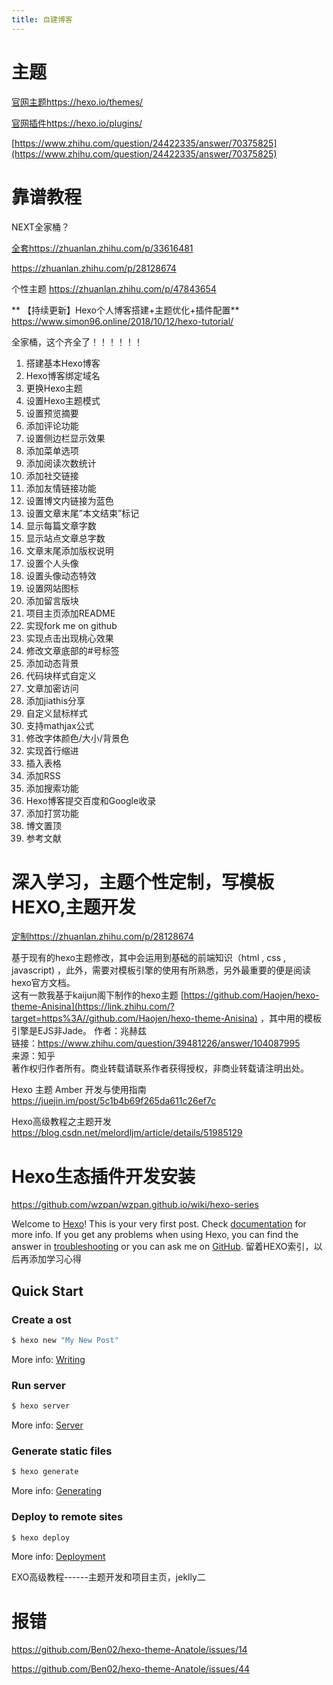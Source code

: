 ```yaml
---
title: 自建博客
---
```

# 主题

[官网主题https://hexo.io/themes/](https://hexo.io/themes/)

[官网插件https://hexo.io/plugins/](https://hexo.io/plugins/)


[https://www.zhihu.com/question/24422335/answer/70375825](https://www.zhihu.com/question/24422335/answer/70375825)

# 靠谱教程


NEXT全家桶？

[全套https://zhuanlan.zhihu.com/p/33616481](https://zhuanlan.zhihu.com/p/33616481)


https://zhuanlan.zhihu.com/p/28128674

 个性主题
 https://zhuanlan.zhihu.com/p/47843654       
 
** 【持续更新】Hexo个人博客搭建+主题优化+插件配置**
 https://www.simon96.online/2018/10/12/hexo-tutorial/

全家桶，这个齐全了！！！！！！

1.  搭建基本Hexo博客
2.  Hexo博客绑定域名
3.  更换Hexo主题
4.  设置Hexo主题模式
5.  设置预览摘要
6.  添加评论功能
7.  设置侧边栏显示效果
8.  添加菜单选项
9.  添加阅读次数统计
10.  添加社交链接
11.  添加友情链接功能
12.  设置博文内链接为蓝色
13.  设置文章末尾”本文结束”标记
14.  显示每篇文章字数
15.  显示站点文章总字数
16.  文章末尾添加版权说明
17.  设置个人头像
18.  设置头像动态特效
19.  设置网站图标
20.  添加留言版块
21.  项目主页添加README
22.  实现fork me on github
23.  实现点击出现桃心效果
24.  修改文章底部的#号标签
25.  添加动态背景
26.  代码块样式自定义
27.  文章加密访问
28.  添加jiathis分享
29.  自定义鼠标样式
30.  支持mathjax公式
31.  修改字体颜色/大小/背景色
32.  实现首行缩进
33.  插入表格
34.  添加RSS
35.  添加搜索功能
36.  Hexo博客提交百度和Google收录
37.  添加打赏功能
38.  博文置顶
39.  参考文献





# 深入学习，主题个性定制，写模板HEXO,主题开发



[定制https://zhuanlan.zhihu.com/p/28128674](https://zhuanlan.zhihu.com/p/28128674)

基于现有的hexo主题修改，其中会运用到基础的前端知识（html , css , javascript) ，此外，需要对模板引擎的使用有所熟悉，另外最重要的便是阅读hexo官方文档。  
这有一款我基于kaijun阁下制作的hexo主题 [https://github.com/Haojen/hexo-theme-Anisina](https://link.zhihu.com/?target=https%3A//github.com/Haojen/hexo-theme-Anisina) ，其中用的模板引擎是EJS非Jade。
作者：兆赫兹  
链接：https://www.zhihu.com/question/39481226/answer/104087995  
来源：知乎  
著作权归作者所有。商业转载请联系作者获得授权，非商业转载请注明出处。


 Hexo 主题 Amber 开发与使用指南
https://juejin.im/post/5c1b4b69f265da611c26ef7c


Hexo高级教程之主题开发
https://blog.csdn.net/melordljm/article/details/51985129


# Hexo生态插件开发安装

  

https://github.com/wzpan/wzpan.github.io/wiki/hexo-series




Welcome to [Hexo](https://hexo.io/)! This is your very first post. Check [documentation](https://hexo.io/docs/) for more info. If you get any problems when using Hexo, you can find the answer in [troubleshooting](https://hexo.io/docs/troubleshooting.html) or you can ask me on [GitHub](https://github.com/hexojs/hexo/issues).
留着HEXO索引，以后再添加学习心得
## Quick Start

### Create a ost

``` bash
$ hexo new "My New Post"
```


More info: [Writing](https://hexo.io/docs/writing.html)






### Run server

``` bash
$ hexo server
```

More info: [Server](https://hexo.io/docs/server.html)

### Generate static files

``` bash
$ hexo generate
```

More info: [Generating](https://hexo.io/docs/generating.html)

### Deploy to remote sites

``` bash
$ hexo deploy
```

More info: [Deployment](https://hexo.io/docs/deployment.html)



EXO高级教程------主题开发和项目主页，jeklly二







# 报错
https://github.com/Ben02/hexo-theme-Anatole/issues/14

https://github.com/Ben02/hexo-theme-Anatole/issues/44